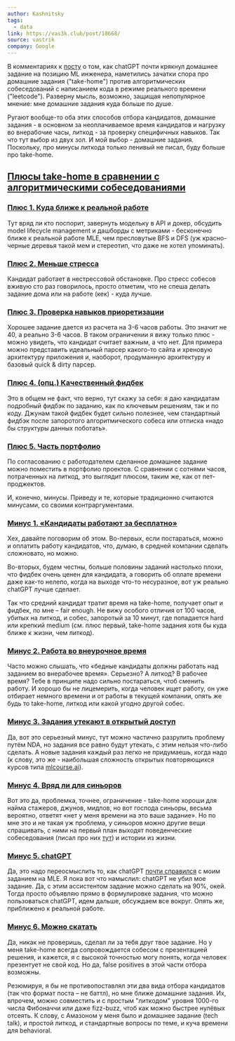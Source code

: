 ```yaml
---
author: Kashnitsky
tags:
  - data
link: https://vas3k.club/post/18668/
source: vastrik
company: Google
---
```

В комментариях к [посту](https://vas3k.club/post/1819470/) о том, как chatGPT почти крякнул домашнее задание на позицию ML инженера, наметились зачатки спора про домашние задания ("take-home") против алгоритмических собеседований с написанием кода в режиме реального времени ("leetcode"). Разверну мысль, возможно, защищая непопулярное мнение: мне домашние задания куда больше по душе.

Ругают вообще-то оба этих способов отбора кандидатов, домашние задания - в основном за неоплачиваемое время кандидатов и нагрузку во внерабочие часы, литкод - за проверку специфичных навыков. Так что тут выбор из двух зол. И мой выбор - домашние задания. Поскольку, про минусы литкода только ленивый не писал, буду больше про take-home.

## [Плюсы take-home в сравнении с алгоритмическими собеседованиями](https://vas3k.club/post/18668/#Pliusy-take-home-v-sravne)

### [Плюс 1. Куда ближе к реальной работе](https://vas3k.club/post/18668/#Plius-1-Kuda-blizhe-k-rea)

Тут вряд ли кто поспорит, завернуть модельку в API и докер, обсудить model lifecycle management и дашборды с метриками - бесконечно ближе к реальной работе MLE, чем пресловутые BFS и DFS (уж красно-черные деревья такой мем и стереотип, что даже не хотел упоминать).

### [Плюс 2. Меньше стресса](https://vas3k.club/post/18668/#Plius-2-Menshe-stressa)

Кандидат работает в нестрессовой обстановке. Про стресс собесов вживую сто раз говорилось, просто отметим, что не спеша делать задание дома или на работе (кек) - куда лучше.

### [Плюс 3. Проверка навыков приоретизации](https://vas3k.club/post/18668/#Plius-3-Proverka-navykov)

Хорошее задание дается из расчета на 3-6 часов работы. Это значит не 40, а реально 3-6 часов. В таком ограничении я вижу только плюс - можно увидеть, что кандидат считает важным, а что нет. Для примера можно представить идеальный парсер какого-то сайта и хреновую архитектуру приложения и, наоборот, продуманную архитектуру и базовый quick & dirty парсер.

### [Плюс 4. (опц.) Качественный фидбек](https://vas3k.club/post/18668/#Plius-4-opts-Kachestven)

Это в общем не факт, что верно, тут скажу за себя: я даю кандидатам подробный фидбэк по заданию, как по ключевым решениям, так и по коду. Джунам такой фидбек будет сильно полезнее, чем стандартный фидбэк после запоротого алгоритмического собеса или отписка «надо бы структуры данных поботать».

### [Плюс 5. Часть портфолио](https://vas3k.club/post/18668/#Plius-5-Chast-portfolio)

По согласованию с работодателем сделанное домашнее задание можно поместить в портфолио проектов. С сравнении с сотнями часов, потраченных на литкод, это выглядит плюсом, таким же, как от пет-проджектов.

И, конечно, минусы. Приведу и те, которые традиционно считаются минусами, со своими контраргументами.

### [Минус 1. «Кандидаты работают за бесплатно»](https://vas3k.club/post/18668/#Minus-1-Kandidaty-rabo)

Хех, давайте поговорим об этом. Во-первых, если постараться, можно и оплатить работу кандидатов, что, думаю, в средней компании сделать сложновато, но можно.

Во-вторых, будем честны, больше половины заданий настолько плохи, что фидбек очень ценен для кандидата, а говорить об оплате времени даже как-то нелепо, когда на выходе что-то несуразное, вот уж реально chatGPT лучше сделает.

Так что средний кандидат тратит время на take-home, получает опыт и фидбек, по мне – fair enough. Не вижу особого отличия от 100 часов, убитых на литкод, и собес, запоротый за 10 минут, где попадается hard или крепкий medium (см. плюс первый, take-home задания хотя бы куда ближе к жизни, чем литкод).

### [Минус 2. Работа во внеурочное время](https://vas3k.club/post/18668/#Minus-2-Rabota-vo-vneur)

Часто можно слышать, что «бедные кандидаты должны работать над заданием во внерабочее время». Серьезно? А литкод? В рабочее время? Тебе в принципе надо сильно постараться, чтоб сменить работу. И хорошо бы не лицемерить, когда человек ищет работу, он уже отбирает немного времени и от работы в текущей компании, опять же будь то take-home, литкод или какой угодно другой собес.

### [Минус 3. Задания утекают в открытый доступ](https://vas3k.club/post/18668/#Minus-3-Zadaniia-utekaiut)

Да, вот это серьезный минус, тут можно частично разрулить проблему путём NDA, но задания все равно будут утекать, с этим нельзя что-либо сделать. А новые задания каждый раз легко не придумаешь, когда надо (к слову, это же - наибольшая сложность открытых повторяющихся курсов типа [mlcourse.ai](https://mlcourse.ai/)).

### [Минус 4. Вряд ли для синьоров](https://vas3k.club/post/18668/#Minus-4-Vriad-li-dlia-sin)

Вот это да, проблемка, точнее, ограничение - take-home хороши для найма стажеров, джунов, мидлов, но вот господа синьоры, весьма вероятно, ответят «нет у меня времени на это ваше задание». Но по мне это и не такая уж проблема, у синьоров можно другие вещи спрашивать, с ними на первый план выходят поведенческие собеседования (писал про них [тут](https://t.me/new_yorko_times/6)) и истории из жизни.

### [Минус 5. chatGPT](https://vas3k.club/post/18668/#Minus-5-chatGPT)

Да, это надо переосмыслить то, как chatGPT [почти справился](https://vas3k.club/post/1819470/) с моим заданием на MLE. Я пока вот что намыслил: chatGPT не убил мое задание. Да, с этим ассистентом задание можно сделать на 90%, окей. Тогда просто объявляю прямо в формулировке задания, что можно пользоваться chatGPT, идем дальше, обсуждаем все вокруг. Опять же, приближено к реальной работе.

### [Минус 6. Можно скатать](https://vas3k.club/post/18668/#Minus-6-Mozhno-skatat)

Да, никак не проверишь, сделал ли за тебя друг твое задание. Но у меня take-home всегда сопровождается собесом с презентацией решения, и кажется, я с высокой точностью могу понять, когда человек презентует не свой код. Но да, false positives в этой части отбора возможны.

Резюмируя, я бы не противопоставлял эти два вида отбора кандидатов (так что формат поста – не баттл), но мне ближе домашние задания. Их, впрочем, можно совместить и с простым "литкодом" уровня 1000-го числа Фибоначчи или даже fizz-buzz, чтоб как можно быстрее нулёвых отсеять. К слову, с Амазоном у меня было и домашнее задание (tech talk), и простой литкод, и стандартные вопросы по теме, и куча времени для behavioral.
